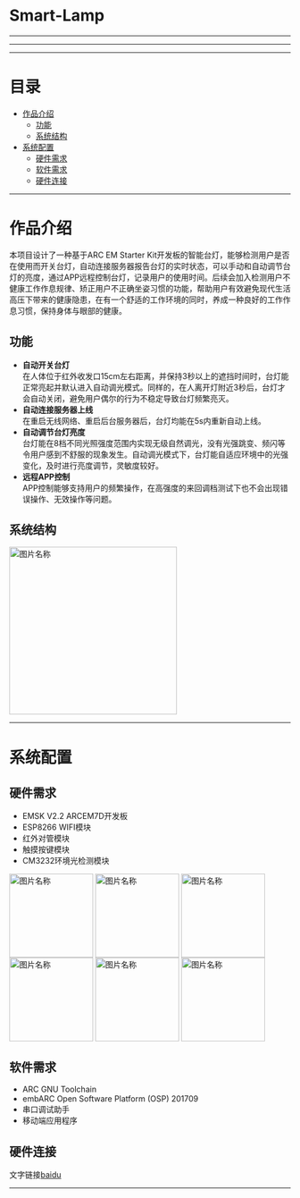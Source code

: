 **Smart-Lamp**
====
----

----
----
# **目录**
* [作品介绍](#作品介绍)
  * [功能](#功能)
  * [系统结构](#系统结构)
* [系统配置](#系统配置)
  * [硬件需求](#硬件需求)
  * [软件需求](#软件需求)
  * [硬件连接](#硬件连接)
----
# **作品介绍**
本项目设计了一种基于ARC EM Starter Kit开发板的智能台灯，能够检测用户是否在使用而开关台灯，自动连接服务器报告台灯的实时状态，可以手动和自动调节台灯的亮度，通过APP远程控制台灯，记录用户的使用时间。后续会加入检测用户不健康工作作息规律、矫正用户不正确坐姿习惯的功能，帮助用户有效避免现代生活高压下带来的健康隐患，在有一个舒适的工作环境的同时，养成一种良好的工作作息习惯，保持身体与眼部的健康。<br>
## **功能**
* **自动开关台灯**<br>
在人体位于红外收发口15cm左右距离，并保持3秒以上的遮挡时间时，台灯能正常亮起并默认进入自动调光模式。同样的，在人离开灯附近3秒后，台灯才会自动关闭，避免用户偶尔的行为不稳定导致台灯频繁亮灭。
* **自动连接服务器上线**<br>
在重启无线网络、重启后台服务器后，台灯均能在5s内重新自动上线。
* **自动调节台灯亮度**<br>
台灯能在8档不同光照强度范围内实现无级自然调光，没有光强跳变、频闪等令用户感到不舒服的现象发生。自动调光模式下，台灯能自适应环境中的光强变化，及时进行亮度调节，灵敏度较好。
* **远程APP控制**<br>
APP控制能够支持用户的频繁操作，在高强度的来回调档测试下也不会出现错误操作、无效操作等问题。
## **系统结构**
<img src="https://github.com/tyhucosiii/smart-lamp/blob/master/pictures/system.jpg" width = "300" alt="图片名称" align=center /> <br>

----
# **系统配置**
## **硬件需求**
* EMSK V2.2 ARCEM7D开发板
* ESP8266 WIFI模块
* 红外对管模块
* 触摸按键模块
* CM3232环境光检测模块<br>
<img src="https://github.com/tyhucosiii/smart-lamp/blob/master/pictures/all.jpg" width = "150" alt="图片名称" align=center />
<img src="https://github.com/tyhucosiii/smart-lamp/blob/master/pictures/ESP8266.jpg" width = "150" alt="图片名称" align=center />
<img src="https://github.com/tyhucosiii/smart-lamp/blob/master/pictures/IR.jpg" width = "150" alt="图片名称" align=center />
<img src="https://github.com/tyhucosiii/smart-lamp/blob/master/pictures/touchpad.jpg" width = "150" alt="图片名称" align=center />
<img src="https://github.com/tyhucosiii/smart-lamp/blob/master/pictures/CM3232.jpg" width = "150" alt="图片名称" align=center />
<img src="https://github.com/tyhucosiii/smart-lamp/blob/master/pictures/ARC.jpg" width = "150" alt="图片名称" align=center />

## **软件需求**
* ARC GNU Toolchain
* embARC Open Software Platform (OSP) 201709
* 串口调试助手
* 移动端应用程序
## **硬件连接**
文字链接[baidu](https://www.baidu.com)

----
